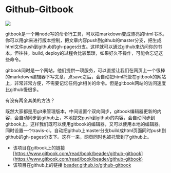 # Github-Gitbook

![](https://travis-ci.org/beader/github-gitbook.svg?branch=master)

gitbook是一个用node写的命令行工具，可以把markdown变成漂亮的html书本。你可以用git来进行版本控制，把文章内容push到github的master分支，把生成html文件push到github的gh-pages分支。这样就可以通过github来访问你的书本。但往往，build, deploy的过程会比较繁琐，如果好久不操作，可能会忘记这些命令。

gitbook同时是一个网站，他们提供一项服务，可以直接让我们在网页上一个很棒的markdown编辑器下写文章，点save之后，会自动把html托管在gitbook的网站上，非常非常方便，不需要记忆任何git相关的命令。但是gitbook网站的访问速度比github慢很多。

有没有两全其美的方法？

既然大家都是用git来管理版本，中间设置个双向同步，gitbook编辑器更新的内容，会自动同步到github上，本地提交push到github的内容，会自动同步到gitbook上。这样我们既可以使用gitbook的编辑器，又可以使用本地的编辑器。同时设置一个travis-ci，自动把github上master分支build成html页面同时push到github的gh-pages分支下。这样一来，网页同时也被托管到了github上。

* 该项目在gitbook上的链接 [https://www.gitbook.com/read/book/beader/github-gitbook](https://www.gitbook.com/read/book/beader/github-gitbook)
* 该项目在github上的链接 [beader.github.io/github-gitbook](beader.github.io/github-gitbook)



